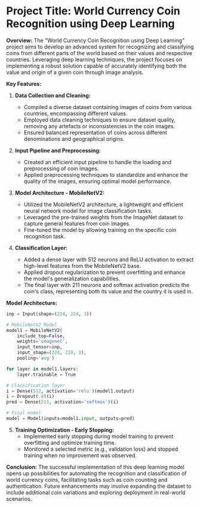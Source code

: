 

# **Project Title: World Currency Coin Recognition using Deep Learning**

**Overview:**
The "World Currency Coin Recognition using Deep Learning" project aims to develop an advanced system for recognizing and classifying coins from different parts of the world based on their values and respective countries. Leveraging deep learning techniques, the project focuses on implementing a robust solution capable of accurately identifying both the value and origin of a given coin through image analysis.

**Key Features:**

1. **Data Collection and Cleaning:**
   - Compiled a diverse dataset containing images of coins from various countries, encompassing different values.
   - Employed data cleaning techniques to ensure dataset quality, removing any artefacts or inconsistencies in the coin images.
   - Ensured balanced representation of coins across different denominations and geographical origins.

2. **Input Pipeline and Preprocessing:**
   - Created an efficient input pipeline to handle the loading and preprocessing of coin images.
   - Applied preprocessing techniques to standardize and enhance the quality of the images, ensuring optimal model performance.

3. **Model Architecture - MobileNetV2:**
   - Utilized the MobileNetV2 architecture, a lightweight and efficient neural network model for image classification tasks.
   - Leveraged the pre-trained weights from the ImageNet dataset to capture general features from coin images.
   - Fine-tuned the model by allowing training on the specific coin recognition task.

4. **Classification Layer:**
   - Added a dense layer with 512 neurons and ReLU activation to extract high-level features from the MobileNetV2 base.
   - Applied dropout regularization to prevent overfitting and enhance the model's generalization capabilities.
   - The final layer with 211 neurons and softmax activation predicts the coin's class, representing both its value and the country it is used in.

**Model Architecture:**
```python
inp = Input(shape=(224, 224, 3))

# MobileNetV2 Model
model1 = MobileNetV2(
    include_top=False,
    weights='imagenet',
    input_tensor=inp,
    input_shape=(224, 224, 3),
    pooling='avg')

for layer in model1.layers:
    layer.trainable = True  

# Classification layer
i = Dense(512, activation='relu')(model1.output)
i = Dropout(.8)(i)
pred = Dense(211, activation='softmax')(i)

# Final model
model = Model(inputs=model1.input, outputs=pred)
```

5. **Training Optimization - Early Stopping:**
   - Implemented early stopping during model training to prevent overfitting and optimize training time.
   - Monitored a selected metric (e.g., validation loss) and stopped training when no improvement was observed.

**Conclusion:**
The successful implementation of this deep learning model opens up possibilities for automating the recognition and classification of world currency coins, facilitating tasks such as coin counting and authentication. Future enhancements may involve expanding the dataset to include additional coin variations and exploring deployment in real-world scenarios.
